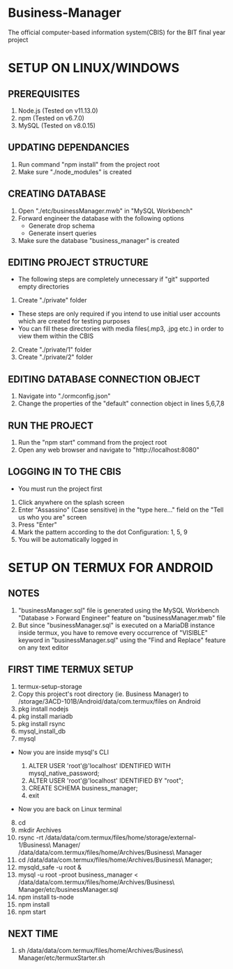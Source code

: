 # Business-Manager
The official computer-based information system(CBIS) for the BIT final year project

# SETUP ON LINUX/WINDOWS

## PREREQUISITES
1. Node.js (Tested on v11.13.0)
2. npm (Tested on v6.7.0)
3. MySQL (Tested on v8.0.15)

## UPDATING DEPENDANCIES
1. Run command "npm install" from the project root
2. Make sure "./node_modules" is created

## CREATING DATABASE
1. Open "./etc/businessManager.mwb" in "MySQL Workbench"
2. Forward engineer the database with the following options
   - Generate drop schema
   - Generate insert queries
3. Make sure the database "business_manager" is created

## EDITING PROJECT STRUCTURE
* The following steps are completely unnecessary if "git" supported empty directories
1. Create "./private" folder

* These steps are only required if you intend to use initial user accounts which are created for testing purposes
* You can fill these directories with media files(.mp3, .jpg etc.) in order to view them within the CBIS
2. Create "./private/1" folder
3. Create "./private/2" folder

## EDITING DATABASE CONNECTION OBJECT
1. Navigate into "./ormconfig.json"
2. Change the properties of the "default" connection object in lines 5,6,7,8

## RUN THE PROJECT
1. Run the "npm start" command from the project root
2. Open any web browser and navigate to "http://localhost:8080"

## LOGGING IN TO THE CBIS
* You must run the project first
1. Click anywhere on the splash screen
2. Enter "Assassino" (Case sensitive) in the "type here..." field on the "Tell us who you are" screen
3. Press "Enter"
4. Mark the pattern according to the dot Configuration: 1, 5, 9
5. You will be automatically logged in

# SETUP ON TERMUX FOR ANDROID
## NOTES
1. "businessManager.sql" file is generated using the MySQL Workbench "Database > Forward Engineer" feature on "businessManager.mwb" file
2. But since "businessManager.sql" is executed on a MariaDB instance inside termux, you have to remove every occurrence of "VISIBLE" keyword in "businessManager.sql" using the "Find and Replace" feature on any text editor

## FIRST TIME TERMUX SETUP
1. termux-setup-storage
2. Copy this project's root directory (ie. Business Manager) to /storage/3ACD-101B/Android/data/com.termux/files on Android
3. pkg install nodejs
4. pkg install mariadb
5. pkg install rsync
6. mysql_install_db
7. mysql
* Now you are inside mysql's CLI

   1. ALTER USER 'root'@'localhost' IDENTIFIED WITH mysql_native_password;
   2. ALTER USER 'root'@'localhost' IDENTIFIED BY "root";
   3. CREATE SCHEMA business_manager;
   4. exit

* Now you are back on Linux terminal
8. cd
9. mkdir Archives
10. rsync -rt /data/data/com.termux/files/home/storage/external-1/Business\ Manager/ /data/data/com.termux/files/home/Archives/Business\ Manager
11. cd /data/data/com.termux/files/home/Archives/Business\ Manager;
12. mysqld_safe -u root &
13. mysql -u root -proot business_manager < /data/data/com.termux/files/home/Archives/Business\ Manager/etc/businessManager.sql
14. npm install ts-node
15. npm install
16. npm start

## NEXT TIME
1. sh /data/data/com.termux/files/home/Archives/Business\ Manager/etc/termuxStarter.sh